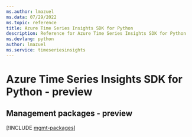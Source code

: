 ```yaml
---
ms.author: lmazuel
ms.data: 07/29/2022
ms.topic: reference
title: Azure Time Series Insights SDK for Python
description: Reference for Azure Time Series Insights SDK for Python
ms.devlang: python
author: lmazuel
ms.service: timeseriesinsights
---
```

# Azure Time Series Insights SDK for Python - preview

## Management packages - preview
[!INCLUDE [mgmt-packages](time-series-insights-mgmt-index.md)]